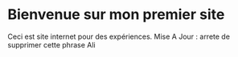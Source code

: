 # Bienvenue sur mon premier site 
Ceci est site internet pour des expériences.
Mise A Jour : arrete de supprimer cette phrase Ali 
